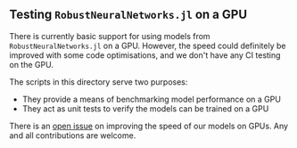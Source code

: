 ## Testing `RobustNeuralNetworks.jl` on a GPU

There is currently basic support for using models from `RobustNeuralNetworks.jl` on a GPU. However, the speed could definitely be improved with some code optimisations, and we don't have any CI testing on the GPU.

The scripts in this directory serve two purposes:
- They provide a means of benchmarking model performance on a GPU
- They act as unit tests to verify the models can be trained on a GPU

There is an [open issue](https://github.com/acfr/RobustNeuralNetworks.jl/issues/119) on improving the speed of our models on GPUs. Any and all contributions are welcome.